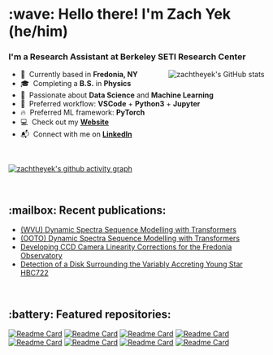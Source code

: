 <h1 align="left" id="zachtheyek-title">:wave: Hello there! I'm Zach Yek (he/him)</h1>
<h3 align="left">I'm a Research Assistant at Berkeley SETI Research Center </h3>


<a href="#zachtheyek-title">
  <img src="https://github-readme-stats.vercel.app/api?username=zachtheyek&show_icons=true&theme=react&count_private=true&include_all_commits=true" alt="zachtheyek's GitHub stats" align="right" />
</a>

- :pushpin: &nbsp;Currently based in **Fredonia, NY**
- :mortar_board: &nbsp;Completing a **B.S.** in **Physics**
- :robot: &nbsp;Passionate about **Data Science** and **Machine Learning**
- :snake: &nbsp;Preferred workflow: **VSCode** + **Python3** + **Jupyter**
- :fire: &nbsp;Preferred ML framework: **PyTorch**
- :computer: &nbsp;Check out my **[Website](https://zachtheyek.github.io/)**
- :mailbox_with_mail: &nbsp;Connect with me on **[LinkedIn](https://www.linkedin.com/in/zachtheyek/)**

<br>

[![zachtheyek's github activity graph](https://activity-graph.herokuapp.com/graph?username=zachtheyek&theme=react-dark)](https://github.com/ashutosh00710/github-readme-activity-graph)

<br>

<h2 align="left">:mailbox: Recent publications: </h2>

- [(WVU) Dynamic Spectra Sequence Modelling with Transformers](https://zenodo.org/record/5269160#.Yc9rzBNKjyh)
- [(OOTO) Dynamic Spectra Sequence Modelling with Transformers](https://zenodo.org/record/5146378#.Yc-J6RPMLyg)
- [Developing CCD Camera Linearity Corrections for the Fredonia Observatory](https://drive.google.com/file/d/1ajT-LWmNLsxO6jZEuVrSgr9_bihbHnkf/view?usp=sharing)
- [Detection of a Disk Surrounding the Variably Accreting Young Star HBC722](https://iopscience.iop.org/article/10.3847/2515-5172/abb813)

<br>

<h2 align="left">:battery: Featured repositories: </h2>

[![Readme Card](https://github-readme-stats.vercel.app/api/pin/?username=zachtheyek&repo=autoSETI&theme=react)](https://github.com/zachtheyek/autoSETI)
[![Readme Card](https://github-readme-stats.vercel.app/api/pin/?username=zachtheyek&repo=Anime-Rec-Bot&theme=react)](https://github.com/zachtheyek/Anime-Rec-Bot)
[![Readme Card](https://github-readme-stats.vercel.app/api/pin/?username=zachtheyek&repo=DecisionTreeClassifier&theme=react)](https://github.com/zachtheyek/DecisionTreeClassifier)
[![Readme Card](https://github-readme-stats.vercel.app/api/pin/?username=zachtheyek&repo=Protostellar-Luminosity&theme=react)](https://github.com/zachtheyek/Protostellar-Luminosity)
[![Readme Card](https://github-readme-stats.vercel.app/api/pin/?username=zachtheyek&repo=HBC722&theme=react)](https://github.com/zachtheyek/HBC722)
[![Readme Card](https://github-readme-stats.vercel.app/api/pin/?username=zachtheyek&repo=CCD-Linearity&theme=react)](https://github.com/zachtheyek/CCD-Linearity)
[![Readme Card](https://github-readme-stats.vercel.app/api/pin/?username=zachtheyek&repo=Lanczos-Algorithm&theme=react)](https://github.com/anuraghazra/github-readme-stats)
[![Readme Card](https://github-readme-stats.vercel.app/api/pin/?username=zachtheyek&repo=Core-Fragmentation&theme=react)](https://github.com/zachtheyek/Core-Fragmentation)
